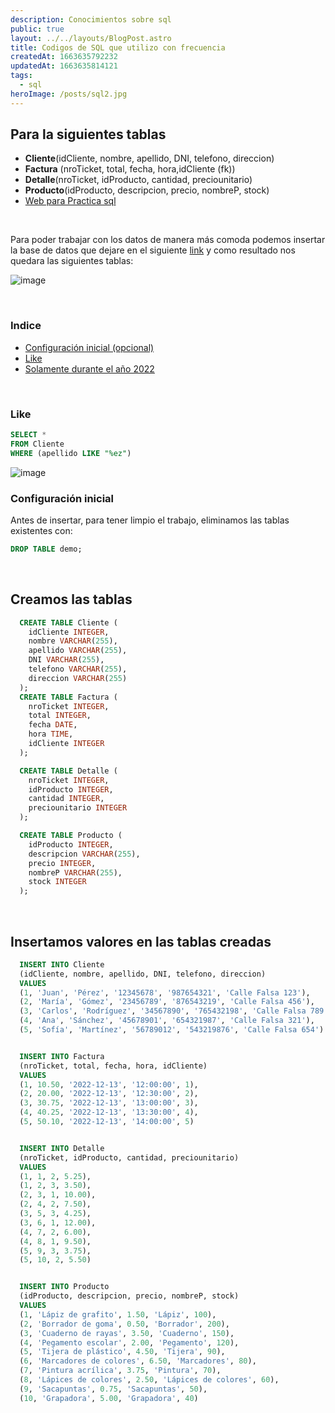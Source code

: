 ```yaml
---
description: Conocimientos sobre sql
public: true
layout: ../../layouts/BlogPost.astro
title: Codigos de SQL que utilizo con frecuencia
createdAt: 1663635792232
updatedAt: 1663635814121
tags:
  - sql
heroImage: /posts/sql2.jpg
---
```


## Para la siguientes tablas

- **Cliente**(idCliente, nombre, apellido, DNI, telefono, direccion)
- **Factura** (nroTicket, total, fecha, hora,idCliente (fk))
- **Detalle**(nroTicket, idProducto, cantidad, preciounitario)
- **Producto**(idProducto, descripcion, precio, nombreP, stock)
- [Web para Practica sql](http://www.sqliteonline.net/)

<br>

Para poder trabajar con los datos de manera más comoda
podemos insertar la base de datos que dejare
en el siguiente [link](https://github.com/Fabian-Martinez1/Fablog/blob/main/src/pages/posts/files/sql.json) y como resultado nos quedara las siguientes tablas:

![image](https://user-images.githubusercontent.com/55964635/207398864-73e8d6c0-6306-4d0f-a598-7e10febbee94.png)

<br>

### Indice
- [Configuración inicial (opcional)](#configuración-inicial)
- [Like](#like)
- [Solamente durante el año 2022]()

<br>

### Like

```sql
SELECT *
FROM Cliente
WHERE (apellido LIKE "%ez")
```

![image](https://user-images.githubusercontent.com/55964635/207410085-24ab63dd-3cdd-4287-be90-65e75627852e.png)

### Configuración inicial 

Antes de insertar, para tener limpio el trabajo, eliminamos las tablas 
existentes con: 

```sql
DROP TABLE demo;
```

<br>

## Creamos las tablas



```sql
  CREATE TABLE Cliente (
    idCliente INTEGER,
    nombre VARCHAR(255),
    apellido VARCHAR(255),
    DNI VARCHAR(255),
    telefono VARCHAR(255),
    direccion VARCHAR(255)
  );
  CREATE TABLE Factura (
    nroTicket INTEGER,
    total INTEGER,
    fecha DATE,
    hora TIME,
    idCliente INTEGER
  );

  CREATE TABLE Detalle (
    nroTicket INTEGER,
    idProducto INTEGER,
    cantidad INTEGER,
    preciounitario INTEGER
  );

  CREATE TABLE Producto (
    idProducto INTEGER,
    descripcion VARCHAR(255),
    precio INTEGER,
    nombreP VARCHAR(255),
    stock INTEGER
  );

```

<br>

## Insertamos valores en las tablas creadas

```sql
  INSERT INTO Cliente 
  (idCliente, nombre, apellido, DNI, telefono, direccion) 
  VALUES
  (1, 'Juan', 'Pérez', '12345678', '987654321', 'Calle Falsa 123'),
  (2, 'María', 'Gómez', '23456789', '876543219', 'Calle Falsa 456'),
  (3, 'Carlos', 'Rodríguez', '34567890', '765432198', 'Calle Falsa 789'),
  (4, 'Ana', 'Sánchez', '45678901', '654321987', 'Calle Falsa 321'),
  (5, 'Sofía', 'Martínez', '56789012', '543219876', 'Calle Falsa 654')


  INSERT INTO Factura 
  (nroTicket, total, fecha, hora, idCliente) 
  VALUES
  (1, 10.50, '2022-12-13', '12:00:00', 1),
  (2, 20.00, '2022-12-13', '12:30:00', 2),
  (3, 30.75, '2022-12-13', '13:00:00', 3),
  (4, 40.25, '2022-12-13', '13:30:00', 4),
  (5, 50.10, '2022-12-13', '14:00:00', 5)


  INSERT INTO Detalle 
  (nroTicket, idProducto, cantidad, preciounitario) 
  VALUES
  (1, 1, 2, 5.25),
  (1, 2, 3, 3.50),
  (2, 3, 1, 10.00),
  (2, 4, 2, 7.50),
  (3, 5, 3, 4.25),
  (3, 6, 1, 12.00),
  (4, 7, 2, 6.00),
  (4, 8, 1, 9.50),
  (5, 9, 3, 3.75),
  (5, 10, 2, 5.50)


  INSERT INTO Producto 
  (idProducto, descripcion, precio, nombreP, stock) 
  VALUES
  (1, 'Lápiz de grafito', 1.50, 'Lápiz', 100),
  (2, 'Borrador de goma', 0.50, 'Borrador', 200),
  (3, 'Cuaderno de rayas', 3.50, 'Cuaderno', 150),
  (4, 'Pegamento escolar', 2.00, 'Pegamento', 120),
  (5, 'Tijera de plástico', 4.50, 'Tijera', 90),
  (6, 'Marcadores de colores', 6.50, 'Marcadores', 80),
  (7, 'Pintura acrílica', 3.75, 'Pintura', 70),
  (8, 'Lápices de colores', 2.50, 'Lápices de colores', 60),
  (9, 'Sacapuntas', 0.75, 'Sacapuntas', 50),
  (10, 'Grapadora', 5.00, 'Grapadora', 40)
```